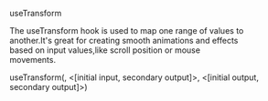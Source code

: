 useTransform  

The useTransform hook is used to map one range of values to  
another.It's great for creating smooth animations and effects  
based on input values,like scroll position or mouse  
movements.

useTransform(<useMotion>, <[initial input, secondary output]>, <[initial output, secondary output]>)
